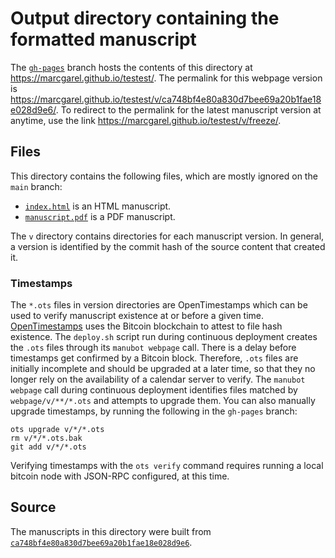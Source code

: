 # Output directory containing the formatted manuscript

The [`gh-pages`](https://github.com/marcgarel/testest/tree/gh-pages) branch hosts the contents of this directory at <https://marcgarel.github.io/testest/>.
The permalink for this webpage version is <https://marcgarel.github.io/testest/v/ca748bf4e80a830d7bee69a20b1fae18e028d9e6/>.
To redirect to the permalink for the latest manuscript version at anytime, use the link <https://marcgarel.github.io/testest/v/freeze/>.

## Files

This directory contains the following files, which are mostly ignored on the `main` branch:

+ [`index.html`](index.html) is an HTML manuscript.
+ [`manuscript.pdf`](manuscript.pdf) is a PDF manuscript.

The `v` directory contains directories for each manuscript version.
In general, a version is identified by the commit hash of the source content that created it.

### Timestamps

The `*.ots` files in version directories are OpenTimestamps which can be used to verify manuscript existence at or before a given time.
[OpenTimestamps](https://opentimestamps.org/) uses the Bitcoin blockchain to attest to file hash existence.
The `deploy.sh` script run during continuous deployment creates the `.ots` files through its `manubot webpage` call.
There is a delay before timestamps get confirmed by a Bitcoin block.
Therefore, `.ots` files are initially incomplete and should be upgraded at a later time, so that they no longer rely on the availability of a calendar server to verify.
The `manubot webpage` call during continuous deployment identifies files matched by `webpage/v/**/*.ots` and attempts to upgrade them.
You can also manually upgrade timestamps, by running the following in the `gh-pages` branch:

```shell
ots upgrade v/*/*.ots
rm v/*/*.ots.bak
git add v/*/*.ots
```

Verifying timestamps with the `ots verify` command requires running a local bitcoin node with JSON-RPC configured, at this time.

## Source

The manuscripts in this directory were built from
[`ca748bf4e80a830d7bee69a20b1fae18e028d9e6`](https://github.com/marcgarel/testest/commit/ca748bf4e80a830d7bee69a20b1fae18e028d9e6).
